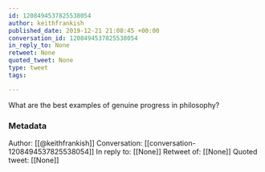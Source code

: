 ```yaml
---
id: 1208494537825538054
author: keithfrankish
published_date: 2019-12-21 21:08:45 +00:00
conversation_id: 1208494537825538054
in_reply_to: None
retweet: None
quoted_tweet: None
type: tweet
tags:

---
```


What are the best examples of genuine progress in philosophy?

### Metadata

Author: [[@keithfrankish]]
Conversation: [[conversation-1208494537825538054]]
In reply to: [[None]]
Retweet of: [[None]]
Quoted tweet: [[None]]
